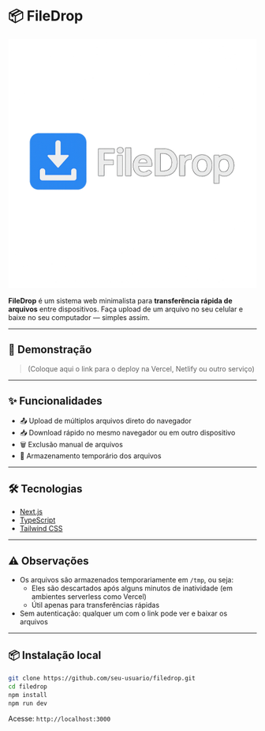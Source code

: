 # 📦 FileDrop

![Logo](./logo.png)

**FileDrop** é um sistema web minimalista para **transferência rápida de arquivos** entre dispositivos. Faça upload de um arquivo no seu celular e baixe no seu computador — simples assim.

---

## 🚀 Demonstração

> (Coloque aqui o link para o deploy na Vercel, Netlify ou outro serviço)

---

## ✨ Funcionalidades

- 📤 Upload de múltiplos arquivos direto do navegador
- 📥 Download rápido no mesmo navegador ou em outro dispositivo
- 🗑️ Exclusão manual de arquivos
- 💾 Armazenamento temporário dos arquivos


---

## 🛠️ Tecnologias

- [Next.js](https://nextjs.org)
- [TypeScript](https://www.typescriptlang.org/)
- [Tailwind CSS](https://tailwindcss.com)

---

## ⚠️ Observações

- Os arquivos são armazenados temporariamente em `/tmp`, ou seja:
  - Eles são descartados após alguns minutos de inatividade (em ambientes serverless como Vercel)
  - Útil apenas para transferências rápidas
- Sem autenticação: qualquer um com o link pode ver e baixar os arquivos

---

## 📦 Instalação local

```bash
git clone https://github.com/seu-usuario/filedrop.git
cd filedrop
npm install
npm run dev
```

Acesse: `http://localhost:3000`

